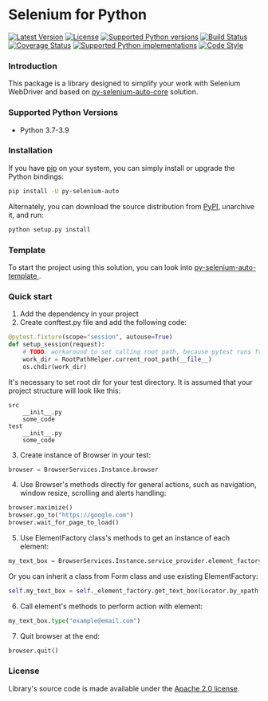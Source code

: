 # Selenium for Python

[![Latest Version](https://img.shields.io/pypi/v/py_selenium_auto.svg)](https://pypi.org/project/py-selenium-auto/)
[![License](https://img.shields.io/pypi/l/py_selenium_auto.svg)](https://pypi.org/project/py-selenium-auto/)
[![Supported Python versions](https://img.shields.io/pypi/pyversions/py_selenium_auto.svg)](https://pypi.org/project/py-selenium-auto/)
[![Build Status](https://github.com/Polmik/py-selenium-auto/actions/workflows/tests.yml/badge.svg)](https://github.com/Polmik/py-selenium-auto/actions/workflows/tests.yml)
[![Coverage Status](https://codecov.io/gh/Polmik/py-selenium-auto/branch/main/graph/badge.svg)](https://codecov.io/gh/Polmik/py-selenium-auto)
[![Supported Python implementations](https://img.shields.io/pypi/implementation/py_selenium_auto.svg)](https://pypi.org/project/py-selenium-auto/)
[![Code Style](https://img.shields.io/badge/code%20style-black-000000.svg)](https://github.com/psf/black)

### Introduction

This package is a library designed to simplify your work with Selenium WebDriver and based on [py-selenium-auto-core](https://github.com/Polmik/py-selenium-auto-core) solution.

### Supported Python Versions

* Python 3.7-3.9

### Installation 

If you have [pip](https://pip.pypa.io/en/stable/) on your system, you can simply install or upgrade the Python bindings:

```bash
pip install -U py-selenium-auto
```

Alternately, you can download the source distribution from [PyPI](https://pypi.org/project/py-selenium-auto/#files), unarchive it, and run:

```bash
python setup.py install
```

### Template

To start the project using this solution, you can look into [py-selenium-auto-template
](https://github.com/Polmik/py-selenium-auto-template).

### Quick start

1. Add the dependency in your project
2. Create conftest.py file and add the following code:
```python
@pytest.fixture(scope="session", autouse=True)
def setup_session(request):
    # TODO: workaround to set calling root path, because pytest runs from the root dir
    work_dir = RootPathHelper.current_root_path(__file__)
    os.chdir(work_dir)
```

It's necessary to set root dir for your test directory. It is assumed that your project structure will look like this:
```
src
    __init__.py
    some_code
test
    __init__.py
    some_code
```
3. Create instance of Browser in your test:
```python
browser = BrowserServices.Instance.browser
```
4. Use Browser's methods directly for general actions, such as navigation, window resize, scrolling and alerts handling:
```python
browser.maximize()
browser.go_to("https://google.com")
browser.wait_for_page_to_load()
```
5. Use ElementFactory class's methods to get an instance of each element:
```python
my_text_box = BrowserServices.Instance.service_provider.element_factory().get_text_box(Locator.by_xpath("XPATH"), "Name")
```
Or you can inherit a class from Form class and use existing ElementFactory:
```python
self.my_text_box = self._element_factory.get_text_box(Locator.by_xpath("XPATH"), "Name")
```
6. Call element's methods to perform action with element:
```python
my_text_box.type("example@email.com")
```
7. Quit browser at the end:
```python
browser.quit()
```

### License
Library's source code is made available under the [Apache 2.0 license](https://github.com/Polmik/py-selenium-auto/blob/main/LICENSE).